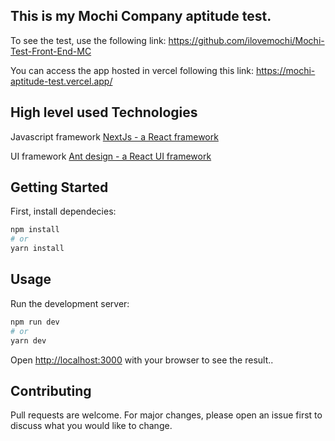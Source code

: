 ## This is my Mochi Company aptitude test.

To see the test, use the following link: https://github.com/ilovemochi/Mochi-Test-Front-End-MC

You can access the app hosted in vercel following this link: https://mochi-aptitude-test.vercel.app/

## High level used Technologies

Javascript framework <a href="https://nextjs.org/">NextJs - a React framework</a>

UI framework <a href="https://ant.design//">Ant design - a React UI framework</a>

## Getting Started

First, install dependecies:

```bash
npm install
# or
yarn install
```

## Usage

Run the development server:

```bash
npm run dev
# or
yarn dev
```

Open [http://localhost:3000](http://localhost:3000) with your browser to see the result..




## Contributing
Pull requests are welcome. For major changes, please open an issue first to discuss what you would like to change.

